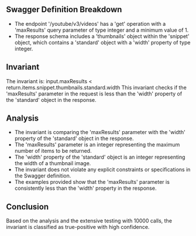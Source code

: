 ## Swagger Definition Breakdown
- The endpoint '/youtube/v3/videos' has a 'get' operation with a 'maxResults' query parameter of type integer and a minimum value of 1.
- The response schema includes a 'thumbnails' object within the 'snippet' object, which contains a 'standard' object with a 'width' property of type integer.

## Invariant
The invariant is: input.maxResults < return.items.snippet.thumbnails.standard.width
This invariant checks if the 'maxResults' parameter in the request is less than the 'width' property of the 'standard' object in the response.

## Analysis
- The invariant is comparing the 'maxResults' parameter with the 'width' property of the 'standard' object in the response.
- The 'maxResults' parameter is an integer representing the maximum number of items to be returned.
- The 'width' property of the 'standard' object is an integer representing the width of a thumbnail image.
- The invariant does not violate any explicit constraints or specifications in the Swagger definition.
- The examples provided show that the 'maxResults' parameter is consistently less than the 'width' property in the response.

## Conclusion
Based on the analysis and the extensive testing with 10000 calls, the invariant is classified as true-positive with high confidence.
